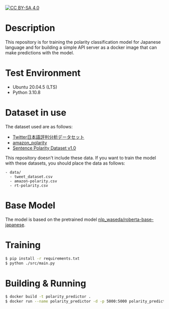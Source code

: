 [![CC BY-SA 4.0][cc-by-sa-image]][cc-by-sa]

[cc-by-sa]: http://creativecommons.org/licenses/by-sa/4.0/
[cc-by-sa-image]: https://licensebuttons.net/l/by-sa/4.0/88x31.png
[cc-by-sa-shield]: https://img.shields.io/badge/License-CC%20BY--SA%204.0-lightgrey.svg

# Description
This repository is for training the polarity classification model for Japanese language and for building a simple API server as a docker image that can make predictions with the model.

# Test Environment
- Ubuntu 20.04.5 (LTS)
- Python 3.10.8

# Dataset in use
The dataset used are as follows:

- [Twitter日本語評判分析データセット](https://www.db.info.gifu-u.ac.jp/sentiment_analysis/)
- [amazon_polarity](https://huggingface.co/datasets/amazon_polarity)
- [Sentence Polarity Dataset v1.0](https://www.kaggle.com/datasets/nltkdata/sentence-polarity)

This repository doesn't include these data.
If you want to train the model with these datasets, you should place the data as follows:

```
- data/
  - tweet_dataset.csv
  - amazon-polarity.csv
  - rt-polarity.csv
```

# Base Model
The model is based on the pretrained model [nlp_waseda/roberta-base-japanese](https://huggingface.co/nlp-waseda/roberta-base-japanese).

# Training
```sh
$ pip install -r requirements.txt
$ python ./src/main.py
```

# Building & Running
```sh
$ docker build -t polarity_predictor .
$ docker run --name polarity_predictor -d -p 5000:5000 polarity_predictor
```